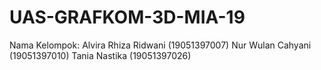 # UAS-GRAFKOM-3D-MIA-19
Nama Kelompok:
Alvira Rhiza Ridwani (19051397007)
Nur Wulan Cahyani (19051397010)
Tania Nastika (19051397026)
